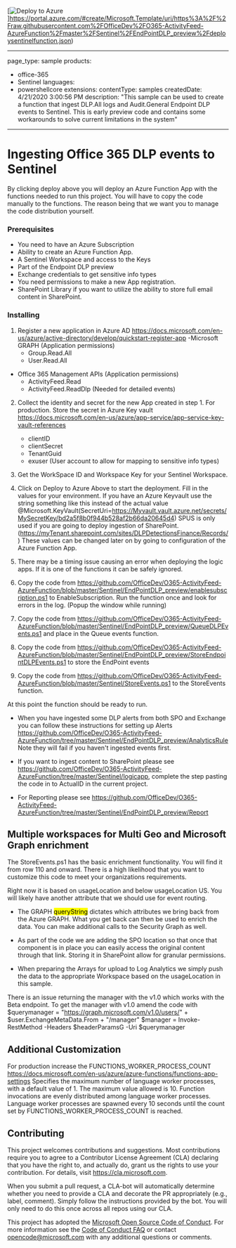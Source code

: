 [![Deploy to Azure](https://aka.ms/deploytoazurebutton)]https://portal.azure.com/#create/Microsoft.Template/uri/https%3A%2F%2Fraw.githubusercontent.com%2FOfficeDev%2FO365-ActivityFeed-AzureFunction%2Fmaster%2FSentinel%2FEndPointDLP_preview%2Fdeploysentinelfunction.json)

---
page_type: sample
products:
- office-365
- Sentinel
languages:
- powershellcore
extensions:
  contentType: samples
  createdDate: 4/21/2020 3:00:56 PM
description: "This sample can be used to create a function that ingest DLP.All logs and Audit.General Endpoint DLP events to Sentinel. This is early preview code and contains some workarounds to solve current limitations in the system"
---


# Ingesting Office 365 DLP events to Sentinel

By clicking deploy above you will deploy an Azure Function App with the functions needed to run this project. You will have to copy the code manually to the functions. The reason being that we want you to manage the code distribution yourself.

### Prerequisites

- You need to have an Azure Subscription
- Ability to create an Azure Function App. 
- A Sentinel Workspace and access to the Keys
- Part of the Endpoint DLP preview
- Exchange credentials to get sensitive info types
- You need permissions to make a new App registration. 
- SharePoint Library if you want to utilize the ability to store full email content in SharePoint.

### Installing

1. Register a new application in Azure AD https://docs.microsoft.com/en-us/azure/active-directory/develop/quickstart-register-app
  -Microsoft GRAPH  (Application permissions)
     - Group.Read.All
     - User.Read.All
  - Office 365 Management APIs  (Application permissions)
     - ActivityFeed.Read
     - ActivityFeed.ReadDlp   (Needed for detailed events)
 
 2. Collect the identity and secret for the new App created in step 1.  For production. Store the secret in Azure Key vault https://docs.microsoft.com/en-us/azure/app-service/app-service-key-vault-references
      - clientID
      - clientSecret
      - TenantGuid
      - exuser (User account to allow for mapping to sensitive info types)
      
3. Get the WorkSpace ID and Workspace Key for your Sentinel Workspace.

4. Click on Deploy to Azure Above to start the deployment. Fill in the values for your environment. If you have an Azure Keyvault use the string something like this instead of the actual value @Microsoft.KeyVault(SecretUri=https://Myvault.vault.azure.net/secrets/MySecretKey/bd2a5f8b0f944b528af2b66da20645d4)
SPUS is only used if you are going to deploy ingestion of SharePoint. (https://myTenant.sharepoint.com/sites/DLPDetectionsFinance/Records/)
These values can be changed later on by going to configuration of the Azure Function App.

5. There may be a timing issue causing an error when deploying the logic apps. If it is one of the functions it can be safely ignored.

6. Copy the code from  https://github.com/OfficeDev/O365-ActivityFeed-AzureFunction/blob/master/Sentinel/EndPointDLP_preview/enablesubscription.ps1 to EnableSubscription. Run the function once and look for errors in the log. (Popup the window while running)

7. Copy the code from https://github.com/OfficeDev/O365-ActivityFeed-AzureFunction/blob/master/Sentinel/EndPointDLP_preview/QueueDLPEvents.ps1 and place in the Queue events function.

8. Copy the code from  https://github.com/OfficeDev/O365-ActivityFeed-AzureFunction/blob/master/Sentinel/EndPointDLP_preview/StoreEndpointDLPEvents.ps1 to store the EndPoint events

9. Copy the code from https://github.com/OfficeDev/O365-ActivityFeed-AzureFunction/blob/master/Sentinel/StoreEvents.ps1 to the StoreEvents function. 

At this point the function should be ready to run. 

- When you have ingested some DLP alerts from both SPO and Exchange you can follow these instructions for setting up Alerts https://github.com/OfficeDev/O365-ActivityFeed-AzureFunction/tree/master/Sentinel/EndPointDLP_preview/AnalyticsRule Note they will fail
if you haven't ingested events first.

- If you want to ingest content to SharePoint please see https://github.com/OfficeDev/O365-ActivityFeed-AzureFunction/tree/master/Sentinel/logicapp, complete the step pasting the code in to ActualID in the current project. 

- For Reporting please see https://github.com/OfficeDev/O365-ActivityFeed-AzureFunction/tree/master/Sentinel/EndPointDLP_preview/Report

## Multiple workspaces for Multi Geo and Microsoft Graph enrichment
The StoreEvents.ps1 has the basic enrichment functionality. You will find it from row 110 and onward. There is a high likelihood that you want to customize this code to meet your organizations requirements.

Right now it is based on usageLocation and below usageLocation US. You will likely have another attribute that we should use for event routing.

- The GRAPH <mark>queryString</mark> dictates which attributes we bring back from the Azure GRAPH. What you get back can then be used to enrich the data. You can make additional calls to the Security Graph as well.

- As part of the code we are adding the SPO location so that once that component is in place you can easily access the original content through that link. Storing it in SharePoint allow for granular permissions.

- When preparing the Arrays for upload to Log Analytics we simply push the data to the appropriate Workspace based on the usageLocation in this sample.

There is an issue returning the manager with the v1.0 which works with the Beta endpoint. 
To get the manager with v1.0 amend the code with
        $querymanager = "https://graph.microsoft.com/v1.0/users/" + $user.ExchangeMetaData.From + "/manager"
        $manager = Invoke-RestMethod -Headers $headerParamsG -Uri $querymanager
        
## Additional Customization

For production increase the FUNCTIONS_WORKER_PROCESS_COUNT https://docs.microsoft.com/en-us/azure/azure-functions/functions-app-settings
Specifies the maximum number of language worker processes, with a default value of 1. The maximum value allowed is 10. Function invocations are evenly distributed among language worker processes. Language worker processes are spawned every 10 seconds until the count set by FUNCTIONS_WORKER_PROCESS_COUNT is reached. 

## Contributing

This project welcomes contributions and suggestions.  Most contributions require you to agree to a
Contributor License Agreement (CLA) declaring that you have the right to, and actually do, grant us
the rights to use your contribution. For details, visit https://cla.microsoft.com.

When you submit a pull request, a CLA-bot will automatically determine whether you need to provide
a CLA and decorate the PR appropriately (e.g., label, comment). Simply follow the instructions
provided by the bot. You will only need to do this once across all repos using our CLA.

This project has adopted the [Microsoft Open Source Code of Conduct](https://opensource.microsoft.com/codeofconduct/).
For more information see the [Code of Conduct FAQ](https://opensource.microsoft.com/codeofconduct/faq/) or
contact [opencode@microsoft.com](mailto:opencode@microsoft.com) with any additional questions or comments.

